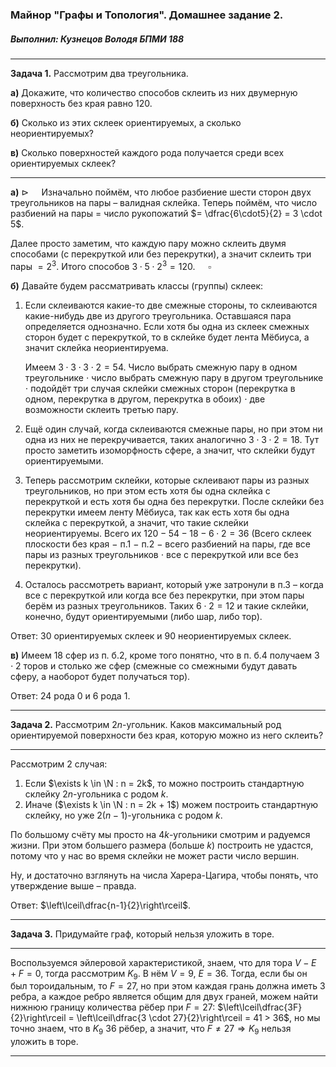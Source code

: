 ### Майнор "Графы и Топология". Домашнее задание 2. 

##### Выполнил: Кузнецов Володя БПМИ 188

---

**Задача 1.** Рассмотрим два треугольника.

**a)** Докажите, что количество способов склеить из них двумерную поверхность без края равно $120$.

**б)** Сколько из этих склеек ориентируемых, а сколько неориентируемых?

**в)** Сколько поверхностей каждого рода получается среди всех ориентируемых склеек?

---

**а)** $\triangleright\quad$ Изначально поймём, что любое разбиение шести сторон двух треугольников на пары – валидная склейка. Теперь поймём, что число разбиений на пары $=$ число рукопожатий $= \dfrac{6\cdot5}{2} = 3 \cdot 5$.

Далее просто заметим, что каждую пару можно склеить двумя способами (с перекруткой или без перекрутки), а значит склеить три пары $= 2^3$. Итого способов $3 \cdot 5 \cdot 2^3 = 120$. $\quad\square$

**б)** Давайте будем рассматривать классы (группы) склеек:

1. Если склеиваются какие-то две смежные стороны, то склеиваются какие-нибудь две из другого треугольника. Оставшаяся пара определяется однозначно. Если хотя бы одна из склеек смежных сторон будет с перекруткой, то в склейке будет лента Мёбиуса, а значит склейка неориентируема.

   Имеем $3 \cdot 3 \cdot 3 \cdot 2 = 54$. Число выбрать смежную пару в одном треугольнике $\cdot$ число выбрать смежную пару в другом треугольнике $\cdot$ подойдёт три случая склейки смежных сторон (перекрутка в одном, перекрутка в другом, перекрутка в обоих) $\cdot$ две возможности склеить третью пару. 

2. Ещё один случай, когда склеиваются смежные пары, но при этом ни одна из них не перекручивается, таких аналогично $3\cdot3\cdot2 = 18$. Тут просто заметить изоморфность сфере, а значит, что склейки будут ориентируемыми.

3. Теперь рассмотрим склейки, которые склеивают пары из разных треугольников, но при этом есть хотя бы одна склейка с перекруткой и есть хотя бы одна без перекрутки. После склейки без перекрутки имеем ленту Мёбиуса, так как есть хотя бы одна склейка с перекруткой, а значит, что такие склейки неориентируемы. Всего их $120 - 54 - 18 - 6 \cdot 2 = 36$ (Всего склеек плоскости без края $-$ п.1 $-$ п.2 $-$ всего разбиений на пары, где все пары из разных треугольников $\cdot$ все с перекруткой или все без перекрутки).

4. Осталось рассмотреть вариант, который уже затронули в п.3 – когда все с перекруткой или когда все без перекрутки, при этом пары берём из разных треугольников. Таких $6 \cdot 2 = 12$ и такие склейки, конечно, будут ориентируемыми (либо шар, либо тор).

Ответ: $30$ ориентируемых склеек и $90$ неориентируемых склеек.

**в)** Имеем $18$ сфер из п. б.2, кроме того понятно, что в п. б.4 получаем $3\cdot 2$ торов и столько же сфер (смежные со смежными будут давать сферу, а наоборот будет получаться тор).

Ответ: $24$ рода $0$ и $6$ рода $1$. 

---

**Задача 2.** Рассмотрим $2n$-угольник. Каков максимальный род ориентируемой поверхности без края, которую можно из него склеить?

---

Рассмотрим 2 случая:

1. Если $\exists k \in \N : n = 2k$, то можно построить стандартную склейку $2n$-угольника с родом $k$.
2. Иначе ($\exists k \in \N : n = 2k + 1$) можем построить стандартную склейку, но уже $2(n-1)$-угольника с родом $k$. 

По большому счёту мы просто на $4k$-угольники смотрим и радуемся жизни. При этом большего размера (больше $k$) построить не удастся, потому что у нас во время склейки не может расти число вершин. 

Ну, и достаточно взглянуть на числа Харера-Цагира, чтобы понять, что утверждение выше – правда. 

Ответ: $\left\lceil\dfrac{n-1}{2}\right\rceil$.

---

**Задача 3.** Придумайте граф, который нельзя уложить в торе.

---

Воспользуемся эйлеровой характеристикой, знаем, что для тора $V - E + F = 0$, тогда рассмотрим $K_9$. В нём $V = 9$, $E = 36$. Тогда, если бы он был тороидальным, то $F = 27$, но при этом каждая грань должна иметь $3$ ребра, а каждое ребро является общим для двух граней, можем найти нижнюю границу количества рёбер при $F=27$: $\left\lceil\dfrac{3F}{2}\right\rceil = \left\lceil\dfrac{3 \cdot 27}{2}\right\rceil = 41 > 36$, но мы точно знаем, что в $K_9$ $36$ рёбер, а значит, что $F \ne 27 \Rightarrow K_9$ нельзя уложить в торе.

---